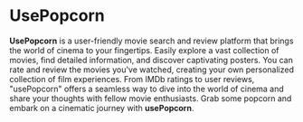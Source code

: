 # UsePopcorn   
**UsePopcorn** is a user-friendly movie search and review platform that brings the world of cinema to your fingertips. Easily explore a vast collection of movies, find detailed information, and discover captivating posters. You can rate and review the movies you've watched, creating your own personalized collection of film experiences. From IMDb ratings to user reviews, "usePopcorn" offers a seamless way to dive into the world of cinema and share your thoughts with fellow movie enthusiasts. Grab some popcorn and embark on a cinematic journey with **usePopcorn**.
